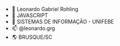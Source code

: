 - 👋 Leonardo Gabriel Rohling
- 👀 JAVASCRIPT
- 🌱 SISTEMAS DE INFORMAÇÃO - UNIFEBE
- 📫 @leonardo.grg
- 🌎 BRUSQUE/SC
